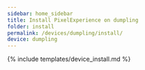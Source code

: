 ```yaml
---
sidebar: home_sidebar
title: Install PixelExperience on dumpling
folder: install
permalink: /devices/dumpling/install/
device: dumpling
---
```

{% include templates/device_install.md %}
